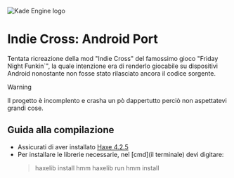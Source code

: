 ![Kade Engine logo](https://user-images.githubusercontent.com/26305836/110529589-4b4eb600-80ce-11eb-9c44-e899118b0bf0.png)

# **Indie Cross: Android Port** ##
Tentata ricreazione della mod "Indie Cross" del famossimo gioco "Friday Night Funkin`", la quale intenzione era di renderlo giocabile su dispositivi Android nonostante non fosse stato rilasciato ancora il codice sorgente.

> [!WARNING]
> Il progetto è incomplento e crasha un pò dappertutto perciò non aspettatevi grandi cose.

## **Guida alla compilazione** ##
- Assicurati di aver installato [Haxe 4.2.5](https://haxe.org/download/version/4.2.5/)
- Per installare le librerie necessarie, nel [cmd](il terminale) devi digitare:
    > haxelib install hmm
    > haxelib run hmm install
